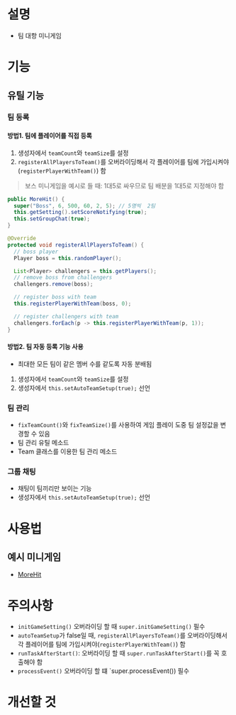 # 설명
- 팀 대항 미니게임

# 기능
## 유틸 기능
### 팀 등록
#### 방법1. 팀에 플레이어를 직접 등록
1. 생성자에서 `teamCount`와 `teamSize`를 설정
2. `registerAllPlayersToTeam()`를 오버라이딩해서 각 플레이어를 팀에 가입시켜야(`registerPlayerWithTeam()`) 함
> 보스 미니게임을 예시로 들 때: 1대5로 싸우므로 팀 배분을 1대5로 지정해야 함
```java
public MoreHit() {
  super("Boss", 6, 500, 60, 2, 5); // 5명씩  2팀
  this.getSetting().setScoreNotifying(true);
  this.setGroupChat(true);
}

@Override
protected void registerAllPlayersToTeam() {
  // boss player
  Player boss = this.randomPlayer();

  List<Player> challengers = this.getPlayers();
  // remove boss from challengers
  challengers.remove(boss);

  // register boss with team
  this.registerPlayerWithTeam(boss, 0);

  // register challengers with team
  challengers.forEach(p -> this.registerPlayerWithTeam(p, 1));
}
```

#### 방법2. 팀 자동 등록 기능 사용
- 최대한 모든 팀이 같은 멤버 수를 같도록 자동 분배됨
1. 생성자에서 `teamCount`와 `teamSize`를 설정
2. 생성자에서 `this.setAutoTeamSetup(true);` 선언

### 팀 관리
- `fixTeamCount()`와 `fixTeamSize()`를 사용하여 게임 플레이 도중 팀 설정값을 변경할 수 있음
- 팀 관리 유틸 메소드
- Team 클래스를 이용한 팀 관리 메소드

### 그룹 채팅
- 채팅이 팀끼리만 보이는 기능
- 생성자에서 `this.setAutoTeamSetup(true);` 선언


# 사용법
## 예시 미니게임
- [MoreHit]()

# 주의사항
- `initGameSetting()` 오버라이딩 할 때 `super.initGameSetting()` 필수
- `autoTeamSetup`가 false일 때, `registerAllPlayersToTeam()`를 오버라이딩해서 각 플레이어를 팀에 가입시켜야(`registerPlayerWithTeam()`) 함
- `runTaskAfterStart()`: 오버라이딩 할 때 `super.runTaskAfterStart()`를 꼭 호출해야 함
- `processEvent()` 오버라이딩 할 떄 `super.processEvent()) 필수

# 개선할 것

